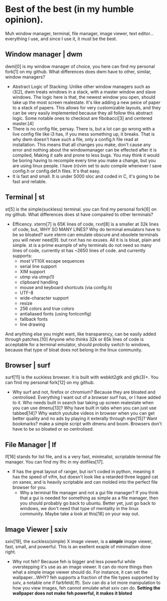 Best of the best (in my humble opinion).
========================================
Muh window manager, terminal, file manager, image viewer, text editor... everything I use, and since I use it, it must be the best.

Window manager | dwm
--------------------
dwm[0] is my window manager of choice, you here can find my personal fork[1] on my github.
What differences does dwm have to other, similar, window managers?  
  - Abstract Logic of Stacking: Unlike other window managers such as i3[2], dwm treats windows in a stack, with a master window and slave windows. The logic here is that, the newest window you open, should take up the most screen realestate. It's like adding a new peice of paper to a stack of papers. This allows for very customizable layouts, and they can be very easily implemented because they all follow this abstract logic. Some notable ones to checkout are fibobacci[3] and centered master.[4]
  - There is no config file, persay. There is, but a lot can go wrong with a live config file like i3 has, if you mess something up, it breaks. That is why dwm doesn't have such a file, only a config.h file read at installation. This means that all changes you make, don't cause any error and nothing about the windowmanager can be effected after it is compiled, Making it safe and prone to less bugs. You may think it would be boring having to recompile every time you make a change, but you are using linux people. I have (n)vim set to auto compile whenever I save config.h or config.def.h files. It's that easy.
  - It is fast and small. It is under 5000 sloc and coded in C, it's going to be fast and reliable.

Terminal | st
-------------
st[5] is the simple(suckless) terminal. you can find my personal fork[6] on my github.
What differences does st have compaired to other terminals?
  - Efficency. xterm[7] is 65K lines of code, rxvt[8] is a smaller at 32k lines of code, but, WHY SO MANY LINES? Why do terminal emulators have to be so bloated? sure xterm can emulate obscure and obsolete terminals you will never need[9]. but rxvt has no exuses. All it is is bloat, plain and simple. st is a prime example of why terminals do not need so many lines of code, currently st has ~2650 lines of code. and currently supports:
    - most VT10X escape sequences
    - serial line support
    - XIM support
    - utmp via utmp(1)
    - clipboard handling
    - mouse and keyboard shortcuts (via config.h)
    - UTF-8
    - wide-character support
    - resize
    - 256 colors and true colors
    - antialiased fonts (using fontconfig)
    - fallback fonts
    - line drawing
  
  And anything else you might want, like transparency, can be easily added through patches.[10] Anyone who thinks 32k or 65k lines of code is acceptable for a terminal emulator, should proboby switch to windows, because that type of bloat does not belong in the linux community.

Browser | surf
--------------
surf[11] is the suckless browser. It is built with webkit2gtk and gtk(3)+. You can find my personal fork[12] on my github.
  - Why surf and not, firefox or chromium? Because they are bloated and centrolised. Everything I want out of a browser surf has, or I have added to it. Who needs built in search bar taking up screen realestate when you can use dmenu[13]? Why have built in tabs when you can just use tabbed[14]? Why watch youtube videos in browser when you can get better quality and no ads by playing it exterally through mpv[15]? Want bookmarks? make a simple script with dmenu and boom. Browsers don't have to be so bloated or so centrolised.

File Manager | lf
-----------------
lf[16] stands for list file, and is a very fast, minimalist, scriptable terminal file manager. You can find my lfrc in my dotfiles[17].
- lf has the great layout of ranger, but isn't coded in python, meaning it has the speed of vifm, but doesn't look like a retarded three legged cat on xanex, and is heavily scriptable and can molded into the perfect file browser for you.
  - Why a terminal file manager and not a gui file manager? If you think that a gui is needed for something as simple as a file manager, then you should probably go back to ubuntu. Better yet, just go back to windows, we don't need that type of mentality in the linux community. Maybe take a look at this[18] on your way out.

Image Viewer | sxiv
-------------------
sxiv[19], the suckless(simple) X image viewer, is a ***simple*** image viewer, fast, small, and powerful. This is an exellent exaple of minimalism done right.
  - Why not feh? Because feh is bigger and less powerful while overstepping it's use as an image viewer. It can do more things then what a simple image viewer should do. For instance, it can set the wallpaper...WHY? feh supports a fraction of the file types supported by sxiv, a notable one if farbfeld(.ff). Sxiv can do a lot more manipulation to how you view images, feh cannot emulate what sxiv can do. **Setting the wallpaper does not make feh powerful, it makes it bloted**
  
